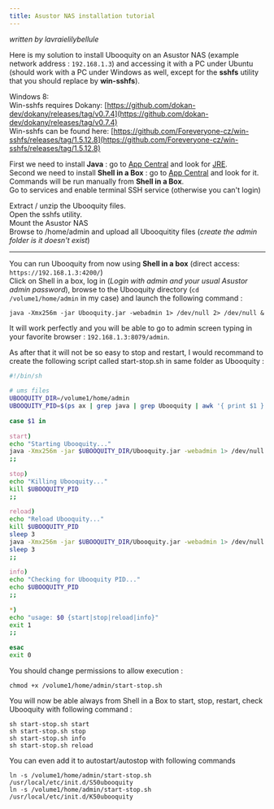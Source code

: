 ```yaml
---
title: Asustor NAS installation tutorial
---
```


_written by lavraielilybellule_

 Here is my solution to install Ubooquity on an Asustor NAS (example network address : `192.168.1.3`) and accessing it with a PC under Ubuntu (should work with a PC under Windows as well, except for the **sshfs** utility that you should replace by **win-sshfs**).
 
Windows 8:  
Win-sshfs requires Dokany: [https://github.com/dokan-dev/dokany/releases/tag/v0.7.4](https://github.com/dokan-dev/dokany/releases/tag/v0.7.4)  
Win-sshfs can be found here: [https://github.com/Foreveryone-cz/win-sshfs/releases/tag/1.5.12.8](https://github.com/Foreveryone-cz/win-sshfs/releases/tag/1.5.12.8)

First we need to install **Java** : go to [App Central](http://www.asustor.com/apps) and look for [JRE](http://www.asustor.com/apps/search_app?type=&keyword=JRE).  
Second we need to install **Shell in a Box** : go to [App Central](http://www.asustor.com/apps) and look for it.
Commands will be run manually from **Shell in a Box**.  
Go to services and enable terminal SSH service (otherwise you can't login)

Extract / unzip the Ubooquity files.  
Open the sshfs utility.  
Mount the Asustor NAS  
Browse to /home/admin and upload all Ubooquitity files (*create the admin folder is it doesn't exist*)

----

You can run Ubooquity from now using **Shell in a box** (direct access: `https://192.168.1.3:4200/`)  
Click on Shell in a box, log in (*Login with admin and your usual Asustor admin password*), browse to the Ubooquity directory (`cd /volume1/home/admin` in my case) and launch the following command : 

```
java -Xmx256m -jar Ubooquity.jar -webadmin 1> /dev/null 2> /dev/null &
```

It will work perfectly and you will be able to go to admin screen typing in your favorite browser : `192.168.1.3:8079/admin`.

As after that it will not be so easy to stop and restart, I would recommand to create the following script called start-stop.sh in same folder as Ubooquity : 

```bash
#!/bin/sh
 
# ums files
UBOOQUITY_DIR=/volume1/home/admin
UBOOQUITY_PID=$(ps ax | grep java | grep Ubooquity | awk '{ print $1 }')
 
case $1 in
 
start)
echo "Starting Ubooquity..."
java -Xmx256m -jar $UBOOQUITY_DIR/Ubooquity.jar -webadmin 1> /dev/null 2> /dev/null &
;;
 
stop)
echo "Killing Ubooquity..."
kill $UBOOQUITY_PID
;;
 
reload)
echo "Reload Ubooquity..."
kill $UBOOQUITY_PID
sleep 3
java -Xmx256m -jar $UBOOQUITY_DIR/Ubooquity.jar -webadmin 1> /dev/null 2> /dev/null &
sleep 3
;;
 
info)
echo "Checking for Ubooquity PID..."
echo $UBOOQUITY_PID
;;
 
*)
echo "usage: $0 {start|stop|reload|info}"
exit 1
;;
 
esac
exit 0
```

You should change permissions to allow execution : 

```
chmod +x /volume1/home/admin/start-stop.sh
```

You will now be able always from Shell in a Box to start, stop, restart, check Ubooquity with following command : 

```
sh start-stop.sh start
sh start-stop.sh stop
sh start-stop.sh info
sh start-stop.sh reload
```

You can even add it to autostart/autostop with following commands

```
ln -s /volume1/home/admin/start-stop.sh /usr/local/etc/init.d/S50ubooquity
ln -s /volume1/home/admin/start-stop.sh /usr/local/etc/init.d/K50ubooquity
```
